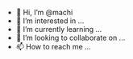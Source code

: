 - 👋 Hi, I’m @machi
- 👀 I’m interested in ...
- 🌱 I’m currently learning ...
- 💞️ I’m looking to collaborate on ...
- 📫 How to reach me ...

<!---
camdobiabhq/camdobiabhq is a ✨ special ✨ repository because its `README.md` (this file) appears on your GitHub profile.
You can click the Preview link to take a look at your changes.
--->
